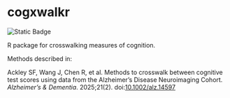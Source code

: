 # cogxwalkr

![Static Badge](https://img.shields.io/badge/Status-In_development-FF0000?style=for-the-badge)


R package for crosswalking measures of cognition.

Methods described in:
   
Ackley SF, Wang J, Chen R, et al. Methods to crosswalk between cognitive test scores using data from the Alzheimer’s Disease Neuroimaging Cohort. _Alzheimer’s &amp; Dementia_. 2025;21(2). doi:[10.1002/alz.14597](10.1002/alz.14597) 
